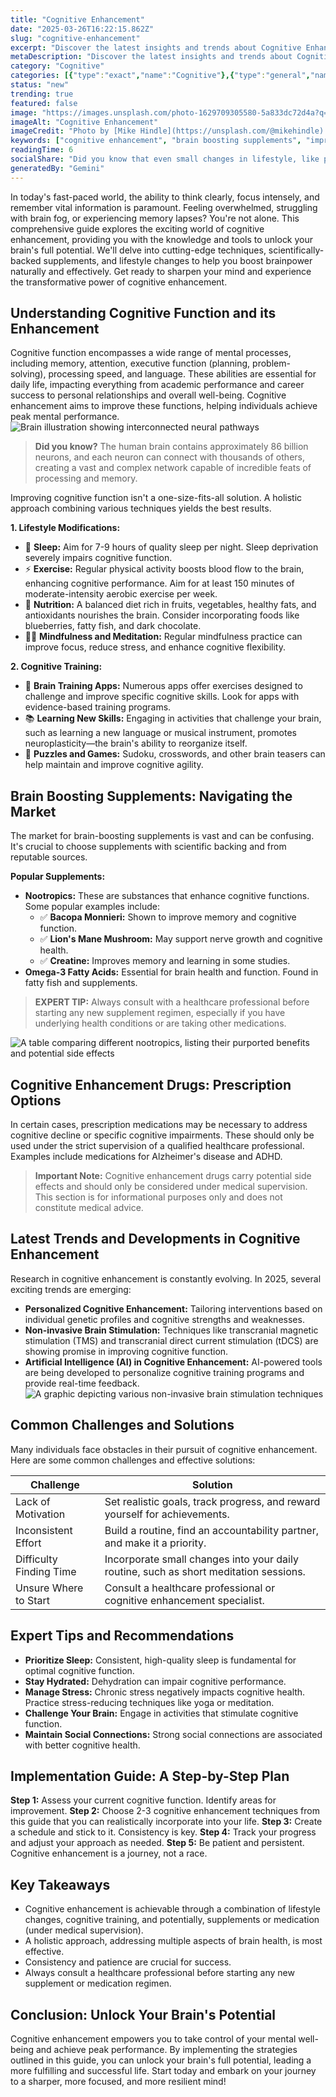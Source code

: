 ```yaml
---
title: "Cognitive Enhancement"
date: "2025-03-26T16:22:15.862Z"
slug: "cognitive-enhancement"
excerpt: "Discover the latest insights and trends about Cognitive Enhancement. This comprehensive guide covers everything you need to know about Cognitive Enhancement in 2025."
metaDescription: "Discover the latest insights and trends about Cognitive Enhancement. This comprehensive guide covers everything you need to know about Cognitive Enhancemen..."
category: "Cognitive"
categories: [{"type":"exact","name":"Cognitive"},{"type":"general","name":"Neuroscience"},{"type":"medium","name":"Neurotechnology"},{"type":"specific","name":"Brain Stimulation"},{"type":"niche","name":"tDCS"}]
status: "new"
trending: true
featured: false
image: "https://images.unsplash.com/photo-1629709305580-5a833dc72d4a?q=85&w=1200&fit=max&fm=webp&auto=compress"
imageAlt: "Cognitive Enhancement"
imageCredit: "Photo by [Mike Hindle](https://unsplash.com/@mikehindle) on Unsplash"
keywords: ["cognitive enhancement", "brain boosting supplements", "improve cognitive function", "cognitive enhancement techniques", "best nootropics for memory", "how to improve focus and concentration", "cognitive enhancement drugs", "natural cognitive enhancement", "cognitive function supplements review", "boost brainpower naturally"]
readingTime: 6
socialShare: "Did you know that even small changes in lifestyle, like prioritizing sleep and regular exercise, can dramatically impact your cognitive function?  Unlock your brain's full potential by making small, consistent changes today!"
generatedBy: "Gemini"
---
```


In today's fast-paced world, the ability to think clearly, focus intensely, and remember vital information is paramount.  Feeling overwhelmed, struggling with brain fog, or experiencing memory lapses? You're not alone.  This comprehensive guide explores the exciting world of cognitive enhancement, providing you with the knowledge and tools to unlock your brain's full potential. We'll delve into cutting-edge techniques, scientifically-backed supplements, and lifestyle changes to help you boost brainpower naturally and effectively.  Get ready to sharpen your mind and experience the transformative power of cognitive enhancement.

## Understanding Cognitive Function and its Enhancement

Cognitive function encompasses a wide range of mental processes, including memory, attention, executive function (planning, problem-solving), processing speed, and language.  These abilities are essential for daily life, impacting everything from academic performance and career success to personal relationships and overall well-being.  Cognitive enhancement aims to improve these functions, helping individuals achieve peak mental performance.  ![Brain illustration showing interconnected neural pathways](https://images.unsplash.com/photo-1549504537-57b91460ba7c?q=85&w=1200&fit=max&fm=webp&auto=compress)

> **Did you know?** The human brain contains approximately 86 billion neurons, and each neuron can connect with thousands of others, creating a vast and complex network capable of incredible feats of processing and memory.



Improving cognitive function isn't a one-size-fits-all solution.  A holistic approach combining various techniques yields the best results.

**1. Lifestyle Modifications:**
   * 🔑 **Sleep:** Aim for 7-9 hours of quality sleep per night. Sleep deprivation severely impairs cognitive function.
   * ⚡ **Exercise:** Regular physical activity boosts blood flow to the brain, enhancing cognitive performance.  Aim for at least 150 minutes of moderate-intensity aerobic exercise per week.
   * 🍎 **Nutrition:** A balanced diet rich in fruits, vegetables, healthy fats, and antioxidants nourishes the brain. Consider incorporating foods like blueberries, fatty fish, and dark chocolate.
   * 🧘‍♀️ **Mindfulness and Meditation:**  Regular mindfulness practice can improve focus, reduce stress, and enhance cognitive flexibility.

**2. Cognitive Training:**
   *  🧠 **Brain Training Apps:** Numerous apps offer exercises designed to challenge and improve specific cognitive skills.  Look for apps with evidence-based training programs.
   *  📚 **Learning New Skills:** Engaging in activities that challenge your brain, such as learning a new language or musical instrument, promotes neuroplasticity—the brain's ability to reorganize itself.
   *  🧩 **Puzzles and Games:** Sudoku, crosswords, and other brain teasers can help maintain and improve cognitive agility.

## Brain Boosting Supplements: Navigating the Market

The market for brain-boosting supplements is vast and can be confusing.  It's crucial to choose supplements with scientific backing and from reputable sources.

**Popular Supplements:**

* **Nootropics:** These are substances that enhance cognitive functions.  Some popular examples include:
    * ✅ **Bacopa Monnieri:** Shown to improve memory and cognitive function.
    * ✅ **Lion's Mane Mushroom:** May support nerve growth and cognitive health.
    * ✅ **Creatine:**  Improves memory and learning in some studies.
* **Omega-3 Fatty Acids:** Essential for brain health and function. Found in fatty fish and supplements.

> **EXPERT TIP:** Always consult with a healthcare professional before starting any new supplement regimen, especially if you have underlying health conditions or are taking other medications.

![A table comparing different nootropics, listing their purported benefits and potential side effects](https://images.unsplash.com/photo-1531243625752-c0eb5e6fbaf0?q=85&w=1200&fit=max&fm=webp&auto=compress)

## Cognitive Enhancement Drugs: Prescription Options

In certain cases, prescription medications may be necessary to address cognitive decline or specific cognitive impairments.  These should only be used under the strict supervision of a qualified healthcare professional.  Examples include medications for Alzheimer's disease and ADHD.

> **Important Note:** Cognitive enhancement drugs carry potential side effects and should only be considered under medical supervision.  This section is for informational purposes only and does not constitute medical advice.

## Latest Trends and Developments in Cognitive Enhancement

Research in cognitive enhancement is constantly evolving.  In 2025, several exciting trends are emerging:

* **Personalized Cognitive Enhancement:**  Tailoring interventions based on individual genetic profiles and cognitive strengths and weaknesses.
* **Non-invasive Brain Stimulation:** Techniques like transcranial magnetic stimulation (TMS) and transcranial direct current stimulation (tDCS) are showing promise in improving cognitive function.
* **Artificial Intelligence (AI) in Cognitive Enhancement:** AI-powered tools are being developed to personalize cognitive training programs and provide real-time feedback.
![A graphic depicting various non-invasive brain stimulation techniques](https://images.unsplash.com/photo-1629709305580-5a833dc72d4a?q=85&w=1200&fit=max&fm=webp&auto=compress)

## Common Challenges and Solutions

Many individuals face obstacles in their pursuit of cognitive enhancement.  Here are some common challenges and effective solutions:

| Challenge                       | Solution                                                                    |
|-----------------------------------|-----------------------------------------------------------------------------|
| Lack of Motivation             | Set realistic goals, track progress, and reward yourself for achievements. |
| Inconsistent Effort              | Build a routine, find an accountability partner, and make it a priority.     |
| Difficulty Finding Time          | Incorporate small changes into your daily routine, such as short meditation sessions. |
| Unsure Where to Start           | Consult a healthcare professional or cognitive enhancement specialist.         |

## Expert Tips and Recommendations

* **Prioritize Sleep:**  Consistent, high-quality sleep is fundamental for optimal cognitive function.
* **Stay Hydrated:** Dehydration can impair cognitive performance.
* **Manage Stress:** Chronic stress negatively impacts cognitive health. Practice stress-reducing techniques like yoga or meditation.
* **Challenge Your Brain:** Engage in activities that stimulate cognitive function.
* **Maintain Social Connections:** Strong social connections are associated with better cognitive health.

## Implementation Guide: A Step-by-Step Plan

**Step 1:** Assess your current cognitive function.  Identify areas for improvement.
**Step 2:** Choose 2-3 cognitive enhancement techniques from this guide that you can realistically incorporate into your life.
**Step 3:** Create a schedule and stick to it.  Consistency is key.
**Step 4:** Track your progress and adjust your approach as needed.
**Step 5:** Be patient and persistent.  Cognitive enhancement is a journey, not a race.

## Key Takeaways

* Cognitive enhancement is achievable through a combination of lifestyle changes, cognitive training, and potentially, supplements or medication (under medical supervision).
* A holistic approach, addressing multiple aspects of brain health, is most effective.
* Consistency and patience are crucial for success.
* Always consult a healthcare professional before starting any new supplement or medication regimen.

## Conclusion: Unlock Your Brain's Potential

Cognitive enhancement empowers you to take control of your mental well-being and achieve peak performance.  By implementing the strategies outlined in this guide, you can unlock your brain's full potential, leading a more fulfilling and successful life.  Start today and embark on your journey to a sharper, more focused, and more resilient mind!

